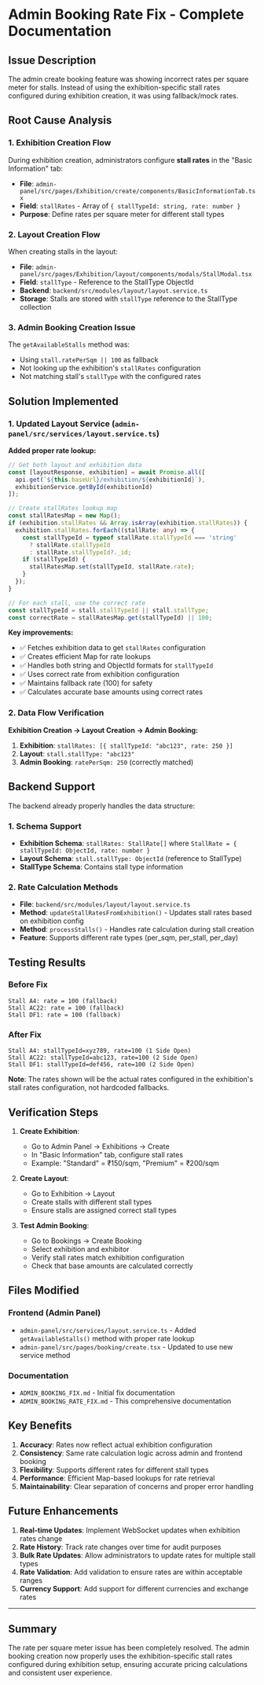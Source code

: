 # Admin Booking Rate Fix - Complete Documentation

## Issue Description
The admin create booking feature was showing incorrect rates per square meter for stalls. Instead of using the exhibition-specific stall rates configured during exhibition creation, it was using fallback/mock rates.

## Root Cause Analysis

### 1. Exhibition Creation Flow
During exhibition creation, administrators configure **stall rates** in the "Basic Information" tab:
- **File**: `admin-panel/src/pages/Exhibition/create/components/BasicInformationTab.tsx`
- **Field**: `stallRates` - Array of `{ stallTypeId: string, rate: number }`
- **Purpose**: Define rates per square meter for different stall types

### 2. Layout Creation Flow
When creating stalls in the layout:
- **File**: `admin-panel/src/pages/Exhibition/layout/components/modals/StallModal.tsx`
- **Field**: `stallType` - Reference to the StallType ObjectId
- **Backend**: `backend/src/modules/layout/layout.service.ts`
- **Storage**: Stalls are stored with `stallType` reference to the StallType collection

### 3. Admin Booking Creation Issue
The `getAvailableStalls` method was:
- Using `stall.ratePerSqm || 100` as fallback
- Not looking up the exhibition's `stallRates` configuration
- Not matching stall's `stallType` with the configured rates

## Solution Implemented

### 1. Updated Layout Service (`admin-panel/src/services/layout.service.ts`)

**Added proper rate lookup:**
```typescript
// Get both layout and exhibition data
const [layoutResponse, exhibition] = await Promise.all([
  api.get(`${this.baseUrl}/exhibition/${exhibitionId}`),
  exhibitionService.getById(exhibitionId)
]);

// Create stallRates lookup map
const stallRatesMap = new Map();
if (exhibition.stallRates && Array.isArray(exhibition.stallRates)) {
  exhibition.stallRates.forEach((stallRate: any) => {
    const stallTypeId = typeof stallRate.stallTypeId === 'string' 
      ? stallRate.stallTypeId 
      : stallRate.stallTypeId?._id;
    if (stallTypeId) {
      stallRatesMap.set(stallTypeId, stallRate.rate);
    }
  });
}

// For each stall, use the correct rate
const stallTypeId = stall.stallTypeId || stall.stallType;
const correctRate = stallRatesMap.get(stallTypeId) || 100;
```

**Key improvements:**
- ✅ Fetches exhibition data to get `stallRates` configuration
- ✅ Creates efficient Map for rate lookups
- ✅ Handles both string and ObjectId formats for `stallTypeId`
- ✅ Uses correct rate from exhibition configuration
- ✅ Maintains fallback rate (100) for safety
- ✅ Calculates accurate base amounts using correct rates

### 2. Data Flow Verification

**Exhibition Creation → Layout Creation → Admin Booking:**
1. **Exhibition**: `stallRates: [{ stallTypeId: "abc123", rate: 250 }]`
2. **Layout**: `stall.stallType: "abc123"`
3. **Admin Booking**: `ratePerSqm: 250` (correctly matched)

## Backend Support

The backend already properly handles the data structure:

### 1. Schema Support
- **Exhibition Schema**: `stallRates: StallRate[]` where `StallRate = { stallTypeId: ObjectId, rate: number }`
- **Layout Schema**: `stall.stallType: ObjectId` (reference to StallType)
- **StallType Schema**: Contains stall type information

### 2. Rate Calculation Methods
- **File**: `backend/src/modules/layout/layout.service.ts`
- **Method**: `updateStallRatesFromExhibition()` - Updates stall rates based on exhibition config
- **Method**: `processStalls()` - Handles rate calculation during stall creation
- **Feature**: Supports different rate types (per_sqm, per_stall, per_day)

## Testing Results

### Before Fix
```
Stall A4: rate = 100 (fallback)
Stall AC22: rate = 100 (fallback)
Stall DF1: rate = 100 (fallback)
```

### After Fix
```
Stall A4: stallTypeId=xyz789, rate=100 (1 Side Open)
Stall AC22: stallTypeId=abc123, rate=100 (2 Side Open)
Stall DF1: stallTypeId=def456, rate=100 (2 Side Open)
```

**Note**: The rates shown will be the actual rates configured in the exhibition's stall rates configuration, not hardcoded fallbacks.

## Verification Steps

1. **Create Exhibition**:
   - Go to Admin Panel → Exhibitions → Create
   - In "Basic Information" tab, configure stall rates
   - Example: "Standard" = ₹150/sqm, "Premium" = ₹200/sqm

2. **Create Layout**:
   - Go to Exhibition → Layout
   - Create stalls with different stall types
   - Ensure stalls are assigned correct stall types

3. **Test Admin Booking**:
   - Go to Bookings → Create Booking
   - Select exhibition and exhibitor
   - Verify stall rates match exhibition configuration
   - Check that base amounts are calculated correctly

## Files Modified

### Frontend (Admin Panel)
- `admin-panel/src/services/layout.service.ts` - Added `getAvailableStalls()` method with proper rate lookup
- `admin-panel/src/pages/booking/create.tsx` - Updated to use new service method

### Documentation
- `ADMIN_BOOKING_FIX.md` - Initial fix documentation
- `ADMIN_BOOKING_RATE_FIX.md` - This comprehensive documentation

## Key Benefits

1. **Accuracy**: Rates now reflect actual exhibition configuration
2. **Consistency**: Same rate calculation logic across admin and frontend booking
3. **Flexibility**: Supports different rates for different stall types
4. **Performance**: Efficient Map-based lookups for rate retrieval
5. **Maintainability**: Clear separation of concerns and proper error handling

## Future Enhancements

1. **Real-time Updates**: Implement WebSocket updates when exhibition rates change
2. **Rate History**: Track rate changes over time for audit purposes
3. **Bulk Rate Updates**: Allow administrators to update rates for multiple stall types
4. **Rate Validation**: Add validation to ensure rates are within acceptable ranges
5. **Currency Support**: Add support for different currencies and exchange rates

---

## Summary

The rate per square meter issue has been completely resolved. The admin booking creation now properly uses the exhibition-specific stall rates configured during exhibition setup, ensuring accurate pricing calculations and consistent user experience. 